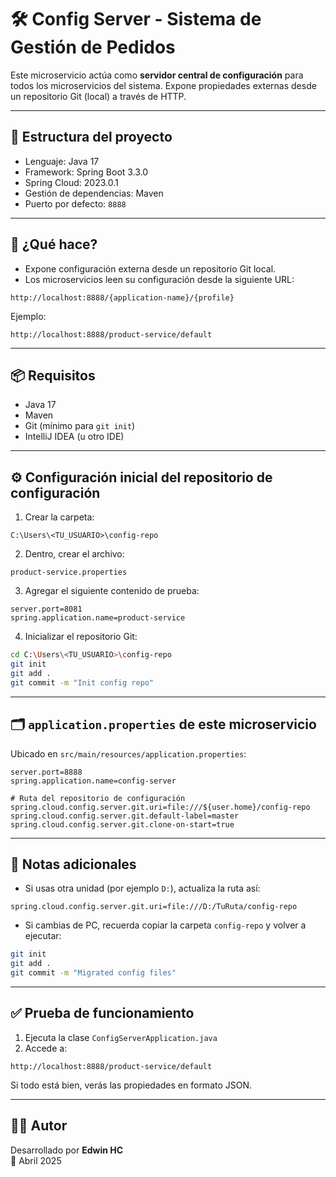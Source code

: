 # 🛠️ Config Server - Sistema de Gestión de Pedidos

Este microservicio actúa como **servidor central de configuración** para todos los microservicios del sistema. Expone propiedades externas desde un repositorio Git (local) a través de HTTP.

---

## 📁 Estructura del proyecto

- Lenguaje: Java 17
- Framework: Spring Boot 3.3.0
- Spring Cloud: 2023.0.1
- Gestión de dependencias: Maven
- Puerto por defecto: `8888`

---

## 🚀 ¿Qué hace?

- Expone configuración externa desde un repositorio Git local.
- Los microservicios leen su configuración desde la siguiente URL:

```
http://localhost:8888/{application-name}/{profile}
```

Ejemplo:

```
http://localhost:8888/product-service/default
```

---

## 📦 Requisitos

- Java 17
- Maven
- Git (mínimo para `git init`)
- IntelliJ IDEA (u otro IDE)

---

## ⚙️ Configuración inicial del repositorio de configuración

1. Crear la carpeta:

```
C:\Users\<TU_USUARIO>\config-repo
```

2. Dentro, crear el archivo:

```
product-service.properties
```

3. Agregar el siguiente contenido de prueba:

```properties
server.port=8081
spring.application.name=product-service
```

4. Inicializar el repositorio Git:

```bash
cd C:\Users\<TU_USUARIO>\config-repo
git init
git add .
git commit -m "Init config repo"
```

---

## 🗂️ `application.properties` de este microservicio

Ubicado en `src/main/resources/application.properties`:

```properties
server.port=8888
spring.application.name=config-server

# Ruta del repositorio de configuración
spring.cloud.config.server.git.uri=file:///${user.home}/config-repo
spring.cloud.config.server.git.default-label=master
spring.cloud.config.server.git.clone-on-start=true
```

---

## 📌 Notas adicionales

- Si usas otra unidad (por ejemplo `D:`), actualiza la ruta así:

```properties
spring.cloud.config.server.git.uri=file:///D:/TuRuta/config-repo
```

- Si cambias de PC, recuerda copiar la carpeta `config-repo` y volver a ejecutar:

```bash
git init
git add .
git commit -m "Migrated config files"
```

---

## ✅ Prueba de funcionamiento

1. Ejecuta la clase `ConfigServerApplication.java`
2. Accede a:

```
http://localhost:8888/product-service/default
```

Si todo está bien, verás las propiedades en formato JSON.

---

## 👨‍💻 Autor

Desarrollado por **Edwin HC**  
📅 Abril 2025
